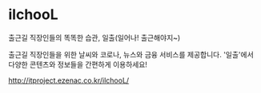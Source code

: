 # ilchooL
출근길 직장인들의 똑똑한 습관, 일출(일어나! 출근해야지~)

출근길 직장인들을 위한 날씨와 코로나, 뉴스와 금융 서비스를 제공합니다.
'일출'에서 다양한 콘텐츠와 정보들을 간편하게 이용하세요!

http://itproject.ezenac.co.kr/ilchooL/
